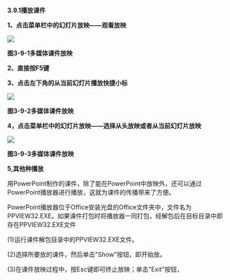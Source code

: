 

**3.9.1播放课件**

**1、点击菜单栏中的幻灯片放映——观看放映**

![](file:///C:\Users\netedi21\AppData\Local\Temp\ksohtml\wps1B7C.tmp.jpg)

**图3-9-1多媒体课件放映**

**2、直接按F5键**

**3、点击左下角的从当前幻灯片播放快捷小标**

![](file:///C:\Users\netedi21\AppData\Local\Temp\ksohtml\wps1B7D.tmp.jpg)

**图3-9-2多媒体课件放映**

**4，点击菜单栏中的幻灯片放映——选择从头放映或者从当前幻灯片放映**

![](file:///C:\Users\netedi21\AppData\Local\Temp\ksohtml\wps1B8E.tmp.png)

**图3-9-3多媒体课件放映**

**5,其他种播放**

用PowerPoint制作的课件，除了能在PowerPoint中放映外，还可以通过PowerPoint播放器进行播放，这就为课件的传播带来了方便。

PowerPoint播放器位于Office安装光盘的Office文件夹中，文件名为PPVIEW32.EXE。如果课件打包时将播放器一同打包，经解包后在目标目录中即存在PPVIEW32.EXE文件

\(1\)运行课件解包目录中的PPVIEW32.EXE文件。

\(2\)选择所要放的课件，然后单击"Show"按钮，即开始放。

\(3\)在课件放映过程中，按Esc键即可终止放映；单击"Exit"按钮，

